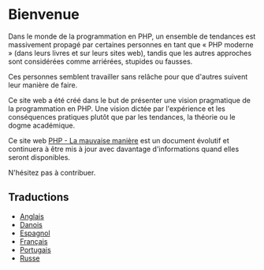 # Bienvenue #

Dans le monde de la programmation en PHP, un ensemble de tendances est massivement propagé par certaines personnes en tant que « PHP moderne » (dans leurs livres et sur leurs sites web), tandis que les autres approches sont considérées comme arriérées, stupides ou fausses.

Ces personnes semblent travailler sans relâche pour que d'autres suivent leur manière de faire.

Ce site web a été créé dans le but de présenter une vision pragmatique de la programmation en PHP. Une vision dictée par l'expérience et les conséquences pratiques plutôt que par les tendances, la théorie ou le dogme académique.

Ce site web [PHP - La mauvaise manière](http://www.phpthewrongway.com/fr/) est un document évolutif et continuera à être mis à jour avec davantage d'informations quand elles seront disponibles.


N'hésitez pas à contribuer.

## Traductions ##

* [Anglais](http://www.phpthewrongway.com/)
* [Danois](http://www.phpthewrongway.com/da/)
* [Espagnol](http://www.phpthewrongway.com/es/)
* [Français](http://www.phpthewrongway.com/fr)
* [Portugais](http://www.phpthewrongway.com/pt_br/)
* [Russe](http://www.phpthewrongway.com/ru/)
